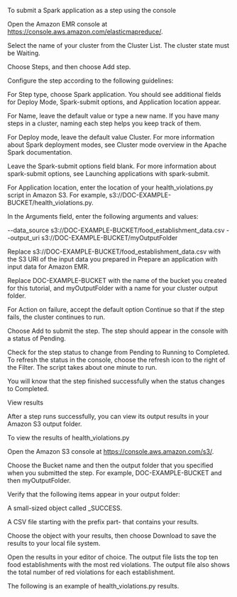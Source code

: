 To submit a Spark application as a step using the console


Open the Amazon EMR console at https://console.aws.amazon.com/elasticmapreduce/.

Select the name of your cluster from the Cluster List. The cluster state must be Waiting.

Choose Steps, and then choose Add step.

Configure the step according to the following guidelines:

For Step type, choose Spark application. You should see additional fields for Deploy Mode, Spark-submit options, and Application location appear.

For Name, leave the default value or type a new name. If you have many steps in a cluster, naming each step helps you keep track of them.

For Deploy mode, leave the default value Cluster. For more information about Spark deployment modes, see Cluster mode overview in the Apache Spark documentation.

Leave the Spark-submit options field blank. For more information about spark-submit options, see Launching applications with spark-submit.

For Application location, enter the location of your health_violations.py script in Amazon S3. For example, s3://DOC-EXAMPLE-BUCKET/health_violations.py.

In the Arguments field, enter the following arguments and values:


--data_source s3://DOC-EXAMPLE-BUCKET/food_establishment_data.csv
--output_uri s3://DOC-EXAMPLE-BUCKET/myOutputFolder
							
Replace s3://DOC-EXAMPLE-BUCKET/food_establishment_data.csv with the S3 URI of the input data you prepared in Prepare an application with input data for Amazon EMR.

Replace DOC-EXAMPLE-BUCKET with the name of the bucket you created for this tutorial, and myOutputFolder with a name for your cluster output folder.

For Action on failure, accept the default option Continue so that if the step fails, the cluster continues to run.

Choose Add to submit the step. The step should appear in the console with a status of Pending.

Check for the step status to change from Pending to Running to Completed. To refresh the status in the console, choose the refresh icon to the right of the Filter. The script takes about one minute to run.

You will know that the step finished successfully when the status changes to Completed.



View results




After a step runs successfully, you can view its output results in your Amazon S3 output folder.

To view the results of health_violations.py

Open the Amazon S3 console at https://console.aws.amazon.com/s3/.

Choose the Bucket name and then the output folder that you specified when you submitted the step. For example, DOC-EXAMPLE-BUCKET and then myOutputFolder.

Verify that the following items appear in your output folder:

A small-sized object called _SUCCESS.

A CSV file starting with the prefix part- that contains your results.

Choose the object with your results, then choose Download to save the results to your local file system.

Open the results in your editor of choice. The output file lists the top ten food establishments with the most red violations. The output file also shows the total number of red violations for each establishment.

The following is an example of health_violations.py results.

